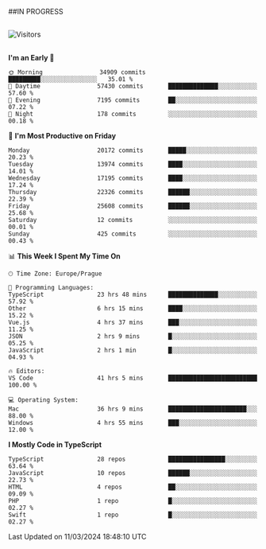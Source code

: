 ##IN PROGRESS
##
![Visitors](https://komarev.com/ghpvc/?username=petrbui&style=for-the-badge&label=Visitors+👀)



##
<!--
[![My GitHub stats](https://github-readme-stats.vercel.app/api?username=petrbui&theme=github_dark)](https://github.com/anuraghazra/github-readme-stats)

[![My wakatime stats](https://github-readme-stats.vercel.app/api/wakatime?username=petrbui&theme=github_dark)](https://github.com/anuraghazra/github-readme-stats)
-->
<!--START_SECTION:waka-->
**I'm an Early 🐤** 

```text
🌞 Morning                34909 commits       █████████░░░░░░░░░░░░░░░░   35.01 % 
🌆 Daytime                57430 commits       ██████████████░░░░░░░░░░░   57.60 % 
🌃 Evening                7195 commits        ██░░░░░░░░░░░░░░░░░░░░░░░   07.22 % 
🌙 Night                  178 commits         ░░░░░░░░░░░░░░░░░░░░░░░░░   00.18 % 
```
📅 **I'm Most Productive on Friday** 

```text
Monday                   20172 commits       █████░░░░░░░░░░░░░░░░░░░░   20.23 % 
Tuesday                  13974 commits       ████░░░░░░░░░░░░░░░░░░░░░   14.01 % 
Wednesday                17195 commits       ████░░░░░░░░░░░░░░░░░░░░░   17.24 % 
Thursday                 22326 commits       ██████░░░░░░░░░░░░░░░░░░░   22.39 % 
Friday                   25608 commits       ██████░░░░░░░░░░░░░░░░░░░   25.68 % 
Saturday                 12 commits          ░░░░░░░░░░░░░░░░░░░░░░░░░   00.01 % 
Sunday                   425 commits         ░░░░░░░░░░░░░░░░░░░░░░░░░   00.43 % 
```


📊 **This Week I Spent My Time On** 

```text
🕑︎ Time Zone: Europe/Prague

💬 Programming Languages: 
TypeScript               23 hrs 48 mins      ██████████████░░░░░░░░░░░   57.92 % 
Other                    6 hrs 15 mins       ████░░░░░░░░░░░░░░░░░░░░░   15.22 % 
Vue.js                   4 hrs 37 mins       ███░░░░░░░░░░░░░░░░░░░░░░   11.25 % 
JSON                     2 hrs 9 mins        █░░░░░░░░░░░░░░░░░░░░░░░░   05.25 % 
JavaScript               2 hrs 1 min         █░░░░░░░░░░░░░░░░░░░░░░░░   04.93 % 

🔥 Editors: 
VS Code                  41 hrs 5 mins       █████████████████████████   100.00 % 

💻 Operating System: 
Mac                      36 hrs 9 mins       ██████████████████████░░░   88.00 % 
Windows                  4 hrs 55 mins       ███░░░░░░░░░░░░░░░░░░░░░░   12.00 % 
```

**I Mostly Code in TypeScript** 

```text
TypeScript               28 repos            ████████████████░░░░░░░░░   63.64 % 
JavaScript               10 repos            ██████░░░░░░░░░░░░░░░░░░░   22.73 % 
HTML                     4 repos             ██░░░░░░░░░░░░░░░░░░░░░░░   09.09 % 
PHP                      1 repo              █░░░░░░░░░░░░░░░░░░░░░░░░   02.27 % 
Swift                    1 repo              █░░░░░░░░░░░░░░░░░░░░░░░░   02.27 % 
```




 Last Updated on 11/03/2024 18:48:10 UTC
<!--END_SECTION:waka-->
